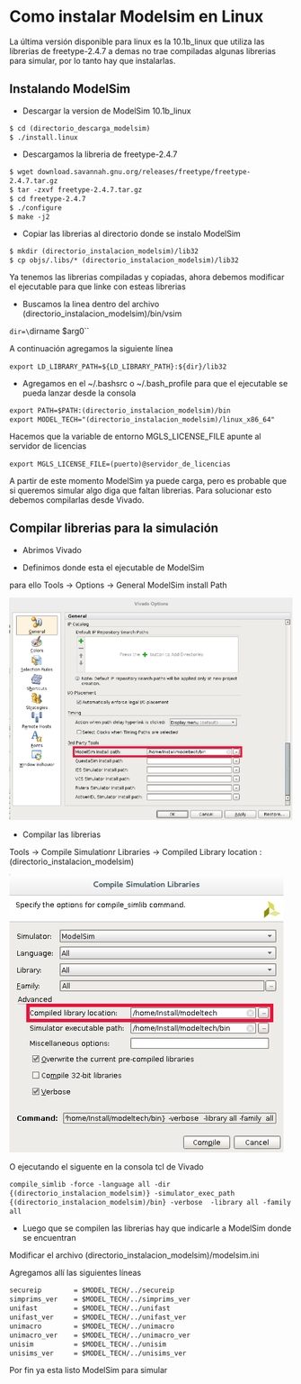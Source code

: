 # Como instalar Modelsim en Linux

La última versión disponible para linux es la 10.1b_linux que utiliza las librerias de freetype-2.4.7 a demas no trae compiladas algunas librerias para simular, por lo tanto hay que instalarlas.

## Instalando ModelSim 
* Descargar la version de ModelSim 10.1b_linux
````
$ cd (directorio_descarga_modelsim)
$ ./install.linux
````
* Descargamos la libreria de freetype-2.4.7
````
$ wget download.savannah.gnu.org/releases/freetype/freetype-2.4.7.tar.gz
$ tar -zxvf freetype-2.4.7.tar.gz
$ cd freetype-2.4.7
$ ./configure
$ make -j2
````
* Copiar las librerias al directorio donde se instalo ModelSim
````
$ mkdir (directorio_instalacion_modelsim)/lib32
$ cp objs/.libs/* (directorio_instalacion_modelsim)/lib32
````
Ya tenemos las librerias compiladas y copiadas, ahora debemos modificar el ejecutable para que linke con esteas librerias

* Buscamos la linea dentro del archivo (directorio_instalacion_modelsim)/bin/vsim

`dir=\`dirname $arg0\``

A continuación agregamos la siguiente línea

`export LD_LIBRARY_PATH=${LD_LIBRARY_PATH}:${dir}/lib32`

* Agregamos en el ~/.bashsrc o ~/.bash_profile para que el ejecutable se pueda lanzar desde la consola 
````
export PATH=$PATH:(directorio_instalacion_modelsim)/bin
export MODEL_TECH="(directorio_instalacion_modelsim)/linux_x86_64"
````
Hacemos que la variable de entorno MGLS_LICENSE_FILE apunte al servidor de licencias 

`export MGLS_LICENSE_FILE=(puerto)@servidor_de_licencias`

A partir de este momento ModelSim ya puede carga, pero es probable que si queremos simular algo diga que faltan librerias. Para solucionar esto debemos compilarlas desde Vivado.

## Compilar librerias para la simulación

* Abrimos Vivado

* Definimos donde esta el ejecutable de ModelSim 

para ello Tools -> Options -> General ModelSim install Path

![ModelSim_EXE](https://github.com/hpcn-uam/HPCN-Affairs/blob/master/Install%20ModelSim%20in%20Linux/vivado_general_options.png)

* Compilar las librerias 

Tools -> Compile Simulationr Libraries -> Compiled Library location : (directorio_instalacion_modelsim) 

![ModelSim_EXE](https://github.com/hpcn-uam/HPCN-Affairs/blob/master/Install%20ModelSim%20in%20Linux/vivado_library_options.png)

O ejecutando el siguente en la consola tcl de Vivado

````
compile_simlib -force -language all -dir {(directorio_instalacion_modelsim)} -simulator_exec_path {(directorio_instalacion_modelsim)/bin} -verbose  -library all -family  all
````

* Luego que se compilen las librerias hay que indicarle a ModelSim donde se encuentran

Modificar el archivo (directorio_instalacion_modelsim)/modelsim.ini

Agregamos allí las siguientes líneas
````
secureip 		= $MODEL_TECH/../secureip
simprims_ver 	= $MODEL_TECH/../simprims_ver
unifast  		= $MODEL_TECH/../unifast  	
unifast_ver  	= $MODEL_TECH/../unifast_ver 
unimacro  		= $MODEL_TECH/../unimacro  		
unimacro_ver  	= $MODEL_TECH/../unimacro_ver
unisim  		= $MODEL_TECH/../unisim  		 
unisims_ver		= $MODEL_TECH/../unisims_ver	
````
Por fin ya esta listo ModelSim para simular
